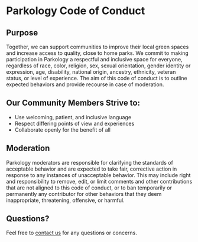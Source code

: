 # Parkology Code of Conduct

## Purpose
Together, we can support communities to improve their local green spaces and increase access to quality, close to home parks. We commit to making participation in Parkology a respectful and inclusive space for everyone, regardless of race, color, religion, sex, sexual orientation, gender identity or expression, age, disability, national origin, ancestry, ethnicity, veteran status, or level of experience. The aim of this code of conduct is to outline expected behaviors and provide recourse in case of moderation.

## Our Community Members Strive to:
- Use welcoming, patient, and inclusive language
- Respect differing points of view and experiences
- Collaborate openly for the benefit of all


## Moderation
Parkology moderators are responsible for clarifying the standards of acceptable behavior and are expected to take fair, corrective action in response to any instances of unacceptable behavior. This may include right and responsibility to remove, edit, or limit comments and other contributions that are not aligned to this code of conduct, or to ban temporarily or permanently any contributor for other behaviors that they deem inappropriate, threatening, offensive, or harmful.


## Questions?
Feel free to <a href="mailto:info@parkology.org">contact us</a> for any questions or concerns.
